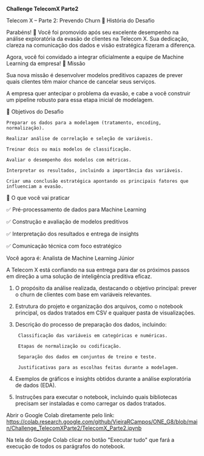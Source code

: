 **Challenge TelecomX Parte2**

Telecom X – Parte 2: Prevendo Churn
📣 História do Desafio

Parabéns! 🎉 Você foi promovido após seu excelente desempenho na análise exploratória da evasão de clientes na Telecom X. Sua dedicação, clareza na comunicação dos dados e visão estratégica fizeram a diferença.

Agora, você foi convidado a integrar oficialmente a equipe de Machine Learning da empresa!
🎯 Missão

Sua nova missão é desenvolver modelos preditivos capazes de prever quais clientes têm maior chance de cancelar seus serviços.

A empresa quer antecipar o problema da evasão, e cabe a você construir um pipeline robusto para essa etapa inicial de modelagem.

🧠 Objetivos do Desafio

    Preparar os dados para a modelagem (tratamento, encoding, normalização).

    Realizar análise de correlação e seleção de variáveis.

    Treinar dois ou mais modelos de classificação.

    Avaliar o desempenho dos modelos com métricas.

    Interpretar os resultados, incluindo a importância das variáveis.

    Criar uma conclusão estratégica apontando os principais fatores que influenciam a evasão.


🧰 O que você vai praticar

✅ Pré-processamento de dados para Machine Learning

✅ Construção e avaliação de modelos preditivos

✅ Interpretação dos resultados e entrega de insights

✅ Comunicação técnica com foco estratégico
 

 Você agora é: Analista de Machine Learning Júnior

A Telecom X está confiando na sua entrega para dar os próximos passos em direção a uma solução de inteligência preditiva eficaz. 


1) O propósito da análise realizada, destacando o objetivo principal: prever o churn de clientes com base em variáveis relevantes.

2) Estrutura do projeto e organização dos arquivos, como o notebook principal, os dados tratados em CSV e qualquer pasta de visualizações.

3) Descrição do processo de preparação dos dados, incluindo:

        Classificação das variáveis em categóricas e numéricas.

        Etapas de normalização ou codificação.

        Separação dos dados em conjuntos de treino e teste.

        Justificativas para as escolhas feitas durante a modelagem.

4) Exemplos de gráficos e insights obtidos durante a análise exploratória de dados (EDA).

5) Instruções para executar o notebook, incluindo quais bibliotecas precisam ser instaladas e como carregar os dados tratados.

Abrir o Google Colab diretamente pelo link:  
https://colab.research.google.com/github/VieiraRCampos/ONE_G8/blob/main/Challenge_TelecomXParte2/TelecomX_Parte2.ipynb 

Na tela do Google Colab clicar no botão "Executar tudo" que fará a execução de todos os parágrafos do notebook. 

